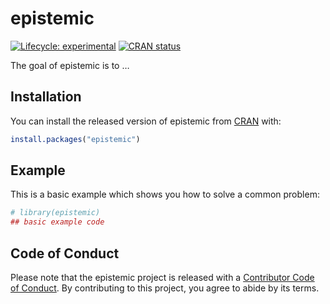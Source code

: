 
<!-- README.md is generated from README.Rmd. Please edit that file -->

# epistemic

<!-- badges: start -->

[![Lifecycle:
experimental](https://img.shields.io/badge/lifecycle-experimental-orange.svg)](https://www.tidyverse.org/lifecycle/#experimental)
[![CRAN
status](https://www.r-pkg.org/badges/version/epistemic)](https://CRAN.R-project.org/package=epistemic)
<!-- badges: end -->

The goal of epistemic is to …

## Installation

You can install the released version of epistemic from
[CRAN](https://CRAN.R-project.org) with:

``` r
install.packages("epistemic")
```

## Example

This is a basic example which shows you how to solve a common problem:

``` r
# library(epistemic)
## basic example code
```

## Code of Conduct

Please note that the epistemic project is released with a [Contributor
Code of
Conduct](https://contributor-covenant.org/version/2/0/CODE_OF_CONDUCT.html).
By contributing to this project, you agree to abide by its terms.
